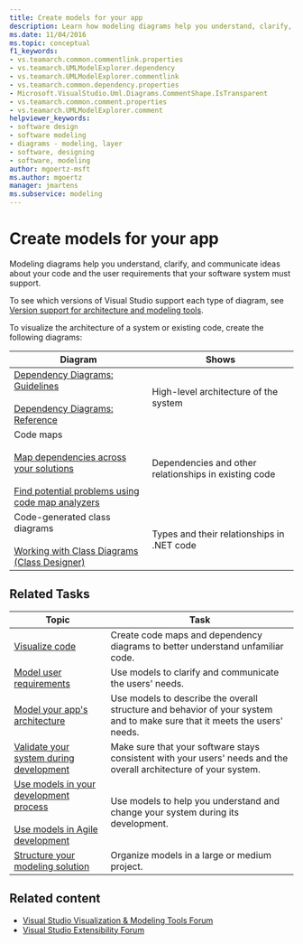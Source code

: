 ```yaml
---
title: Create models for your app
description: Learn how modeling diagrams help you understand, clarify, and communicate ideas about your code and the user requirements that your software system must support.
ms.date: 11/04/2016
ms.topic: conceptual
f1_keywords:
- vs.teamarch.common.commentlink.properties
- vs.teamarch.UMLModelExplorer.dependency
- vs.teamarch.UMLModelExplorer.commentlink
- vs.teamarch.common.dependency.properties
- Microsoft.VisualStudio.Uml.Diagrams.CommentShape.IsTransparent
- vs.teamarch.common.comment.properties
- vs.teamarch.UMLModelExplorer.comment
helpviewer_keywords:
- software design
- software modeling
- diagrams - modeling, layer
- software, designing
- software, modeling
author: mgoertz-msft
ms.author: mgoertz
manager: jmartens
ms.subservice: modeling
---
```

# Create models for your app


Modeling diagrams help you understand, clarify, and communicate ideas about your code and the user requirements that your software system must support.

To see which versions of Visual Studio support each type of diagram, see [Version support for architecture and modeling tools](../modeling/analyze-and-model-your-architecture.md#VersionSupport).

To visualize the architecture of a system or existing code, create the following diagrams:

|**Diagram**|**Shows**|
|-|-|
|[Dependency Diagrams: Guidelines](../modeling/layer-diagrams-guidelines.md)<br /><br /> [Dependency Diagrams: Reference](../modeling/layer-diagrams-reference.md)|High-level architecture of the system|
|Code maps<br /><br /> [Map dependencies across your solutions](../modeling/map-dependencies-across-your-solutions.md)<br /><br /> [Find potential problems using code map analyzers](../modeling/find-potential-problems-using-code-map-analyzers.md)|Dependencies and other relationships in existing code|
|Code-generated class diagrams<br /><br /> [Working with Class Diagrams (Class Designer)](../ide/class-designer/designing-and-viewing-classes-and-types.md)|Types and their relationships in .NET code|

## Related Tasks

|**Topic**|**Task**|
|-|-|
|[Visualize code](../modeling/visualize-code.md)|Create code maps and dependency diagrams to better understand unfamiliar code.|
|[Model user requirements](../modeling/model-user-requirements.md)|Use models to clarify and communicate the users' needs.|
|[Model your app's architecture](../modeling/model-your-app-s-architecture.md)|Use models to describe the overall structure and behavior of your system and to make sure that it meets the users' needs.|
|[Validate your system during development](../modeling/validate-your-system-during-development.md)|Make sure that your software stays consistent with your users' needs and the overall architecture of your system.|
|[Use models in your development process](../modeling/use-models-in-your-development-process.md)<br /><br /> [Use models in Agile development](/previous-versions/ff398061(v=vs.140))|Use models to help you understand and change your system during its development.|
|[Structure your modeling solution](../modeling/structure-your-modeling-solution.md)|Organize models in a large or medium project.|

## Related content

- [Visual Studio Visualization & Modeling Tools Forum](https://social.msdn.microsoft.com/Forums/en-US/home?forum=vsarch)
- [Visual Studio Extensibility Forum](https://social.msdn.microsoft.com/Forums/vstudio/home?forum=vsx)